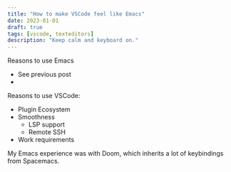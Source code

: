 ```yaml
---
title: "How to make VSCode feel like Emacs"
date: 2023-01-01
draft: true 
tags: [vscode, texteditors]
description: "Keep calm and keyboard on."
---
```


Reasons to use Emacs
- See previous post
- 
Reasons to use VSCode:
- Plugin Ecosystem
- Smoothness
	- LSP support
	- Remote SSH
- Work requirements

My Emacs experience was with Doom, which inherits a lot of keybindings from Spacemacs.